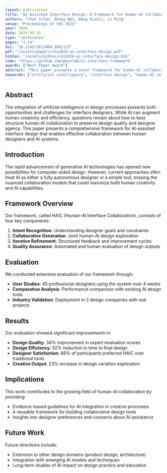 ```yaml
---
layout: publication
title: "AI-Assisted Interface Design: A Framework for Human-AI Collaboration"
authors: "Chen Yifan, Zhang Wei, Wang Xiaoli, Li Ming"
venue: "Proceedings of CHI 2024"
year: 2024
date: 2024-05-15
type: "conference"
pages: "1-14"
doi: "10.1145/3613904.3642123"
pdf: "/assets/papers/chi2024-ai-interface-design.pdf"
bibtex: "/assets/bibtex/chi2024-ai-interface-design.bib"
code: "https://github.com/pkuxlab/ai-interface-framework"
awards: ["Best Paper Award"]
abstract: "This paper presents a novel framework for human-AI collaboration in interface design, enabling designers to work effectively with AI systems while preserving creative control and design intent."
keywords: ["artificial intelligence", "interface design", "human-AI collaboration", "design tools"]
---
```


## Abstract

The integration of artificial intelligence in design processes presents both opportunities and challenges for interface designers. While AI can augment human creativity and efficiency, questions remain about how to best structure human-AI collaboration to preserve design quality and designer agency. This paper presents a comprehensive framework for AI-assisted interface design that enables effective collaboration between human designers and AI systems.

## Introduction

The rapid advancement of generative AI technologies has opened new possibilities for computer-aided design. However, current approaches often treat AI as either a fully autonomous designer or a simple tool, missing the nuanced collaboration models that could maximize both human creativity and AI capabilities.

## Framework Overview

Our framework, called HAIC (Human-AI Interface Collaboration), consists of four key components:

1. **Intent Recognition**: Understanding designer goals and constraints
2. **Collaborative Generation**: Joint human-AI design exploration
3. **Iterative Refinement**: Structured feedback and improvement cycles
4. **Quality Assurance**: Automated and human evaluation of design outputs

## Evaluation

We conducted extensive evaluation of our framework through:
- **User Studies**: 45 professional designers using the system over 4 weeks
- **Comparative Analysis**: Performance comparison with existing AI design tools
- **Industry Validation**: Deployment in 3 design companies with real projects

## Results

Our evaluation showed significant improvements in:
- **Design Quality**: 34% improvement in expert evaluation scores
- **Design Efficiency**: 52% reduction in time to final design
- **Designer Satisfaction**: 89% of participants preferred HAIC over traditional tools
- **Creative Output**: 23% increase in design variation exploration

## Implications

This work contributes to the growing field of human-AI collaboration by providing:
- Evidence-based guidelines for AI integration in creative processes
- A reusable framework for building collaborative design tools
- Insights into designer preferences and concerns about AI assistance

## Future Work

Future directions include:
- Extension to other design domains (product design, architecture)
- Integration with emerging AI models and techniques
- Long-term studies of AI impact on design practice and education